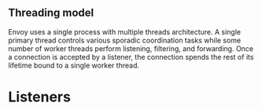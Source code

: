 
## Threading model
Envoy uses a single process with multiple threads architecture.
A single primary thread controls various sporadic coordination tasks while some number of worker threads perform listening, filtering, and forwarding. Once a connection is accepted by a listener, the connection spends the rest of its lifetime bound to a single worker thread.

# Listeners
